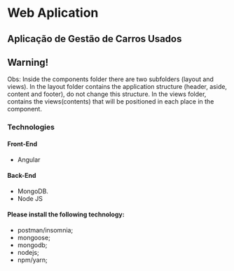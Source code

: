 # Web Aplication

## Aplicação de Gestão de Carros Usados

## Warning!
Obs: Inside the components folder there are two subfolders (layout and views). In the layout folder contains the application structure (header, aside, content and footer), do not change this structure. In the views folder, contains the views(contents) that will be positioned in each place in the component. 

### Technologies

#### Front-End
* Angular

#### Back-End
* MongoDB.
* Node JS

#### Please install the following technology:
* postman/insomnia;
* mongoose;
* mongodb;
* nodejs;
* npm/yarn;
